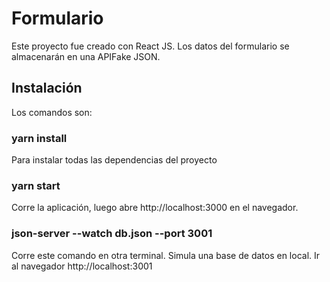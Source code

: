 # Formulario

Este proyecto fue creado con React JS. Los datos del formulario se almacenarán en una APIFake JSON. 

## Instalación

Los comandos son:

### yarn install
Para instalar todas las dependencias del proyecto

### yarn start
Corre la aplicación, luego abre http://localhost:3000 en el navegador.

### json-server --watch db.json --port 3001
Corre este comando en otra terminal. Simula una base de datos en local. Ir al navegador http://localhost:3001

